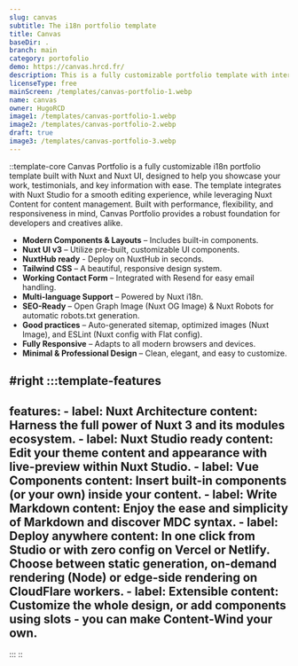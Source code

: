 ```yaml
---
slug: canvas
subtitle: The i18n portfolio template
title: Canvas
baseDir: .
branch: main
category: portofolio
demo: https://canvas.hrcd.fr/
description: This is a fully customizable portfolio template with internationalization.
licenseType: free
mainScreen: /templates/canvas-portfolio-1.webp
name: canvas
owner: HugoRCD
image1: /templates/canvas-portfolio-1.webp
image2: /templates/canvas-portfolio-2.webp
draft: true
image3: /templates/canvas-portfolio-3.webp
---
```


::template-core
Canvas Portfolio is a fully customizable i18n portfolio template built with Nuxt and Nuxt UI, designed to help you showcase your work, testimonials, and key information with ease. The template integrates with Nuxt Studio for a smooth editing experience, while leveraging Nuxt Content for content management. Built with performance, flexibility, and responsiveness in mind, Canvas Portfolio provides a robust foundation for developers and creatives alike.

- **Modern Components & Layouts** – Includes built-in components.
- **Nuxt UI v3** – Utilize pre-built, customizable UI components.
- **NuxtHub ready** - Deploy on NuxtHub in seconds.
- **Tailwind CSS** – A beautiful, responsive design system.
- **Working Contact Form** – Integrated with Resend for easy email handling.
- **Multi-language Support** – Powered by Nuxt i18n.
- **SEO-Ready** – Open Graph Image (Nuxt OG Image) & Nuxt Robots for automatic robots.txt generation.
- **Good practices** – Auto-generated sitemap, optimized images (Nuxt Image), and ESLint (Nuxt config with Flat config).
- **Fully Responsive** – Adapts to all modern browsers and devices.
- **Minimal & Professional Design** – Clean, elegant, and easy to customize.

#right
  :::template-features
  ---
  features:
    - label: Nuxt Architecture
      content: Harness the full power of Nuxt 3 and its modules ecosystem.
    - label: Nuxt Studio ready
      content: Edit your theme content and appearance with live-preview within Nuxt
        Studio.
    - label: Vue Components
      content: Insert built-in components (or your own) inside your content.
    - label: Write Markdown
      content: Enjoy the ease and simplicity of Markdown and discover MDC syntax.
    - label: Deploy anywhere
      content: In one click from Studio or with zero config on Vercel or Netlify.
        Choose between static generation, on-demand rendering (Node) or edge-side
        rendering on CloudFlare workers.
    - label: Extensible
      content: Customize the whole design, or add components using slots - you can
        make Content-Wind your own.
  ---
  :::
::
